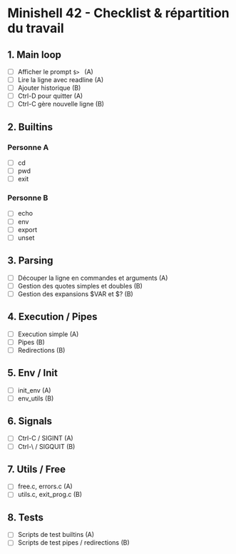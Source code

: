 # Minishell 42 - Checklist & répartition du travail

## 1. Main loop
- [ ] Afficher le prompt `$> `  (A)
- [ ] Lire la ligne avec readline (A)
- [ ] Ajouter historique (B)
- [ ] Ctrl-D pour quitter (A)
- [ ] Ctrl-C gère nouvelle ligne (B)

## 2. Builtins
### Personne A
- [ ] cd
- [ ] pwd
- [ ] exit
### Personne B
- [ ] echo
- [ ] env
- [ ] export
- [ ] unset

## 3. Parsing
- [ ] Découper la ligne en commandes et arguments (A)
- [ ] Gestion des quotes simples et doubles (B)
- [ ] Gestion des expansions $VAR et $? (B)

## 4. Execution / Pipes
- [ ] Execution simple (A)
- [ ] Pipes (B)
- [ ] Redirections (B)

## 5. Env / Init
- [ ] init_env (A)
- [ ] env_utils (B)

## 6. Signals
- [ ] Ctrl-C / SIGINT (A)
- [ ] Ctrl-\ / SIGQUIT (B)

## 7. Utils / Free
- [ ] free.c, errors.c (A)
- [ ] utils.c, exit_prog.c (B)

## 8. Tests
- [ ] Scripts de test builtins (A)
- [ ] Scripts de test pipes / redirections (B)
